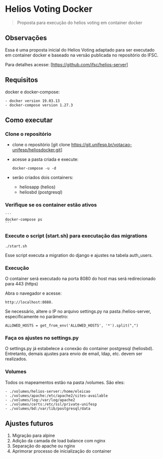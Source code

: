 # Helios Voting Docker

> Proposta para execução do helios voting em container docker

## Observações

Essa é uma proposta inicial do Helios Voting adaptado para ser executado em container docker e baseado na versão publicada no repositório do IFSC.

Para detalhes acesse: [https://github.com/ifsc/helios-server]

## Requisitos

docker e docker-compose:

    - docker version 19.03.13
    - docker-compose version 1.27.3

## Como executar

### Clone o repositório

- clone o repositório [git clone https://git.unifesp.br/votacao-unifesp/heliosdocker.git]

- acesse a pasta criada e execute:

    ```
    docker-compose -u -d
    ```

- serão criados dois containers:
    - heliosapp (helios)
    - heliosbd (postgresql)


### Verifique se os container estão ativos

    ```
    docker-compose ps
    ```

### Execute o script (start.sh) para executação das migrations

```
./start.sh
```

Esse script executa a migration do django e ajustes na tabela auth_users.


### Execução

O container será executado na porta 8080 do host mas será redirecionado para 443 (https)

Abra o navegador e acesse:
```
http://localhost:8080.
```

Se necessário, altere o IP no arquivo settings.py na pasta /helios-server, especificamente no parâmetro:

```
ALLOWED_HOSTS = get_from_env('ALLOWED_HOSTS', '*').split(",")
```

### Faça os ajustes no settings.py

O settings.py já estabelece a conexão do container postgresql (heliosbd).
Entretanto, demais ajustes para envio de email, ldap, etc. devem ser realizados.


### Volumes

Todos os mapeamentos estão na pasta /volumes.  São eles:

    - ./volumes/helios-server:/home/eleicao
    - ./volumes/apache:/etc/apache2/sites-available
    - ./volumes/log:/var/log/apache2
    - ./volumes/certs:/etc/ssl/private-unifesp
    - ./volumes/bd:/var/lib/postgresql/data


## Ajustes futuros

1. Migração para alpine
2. Adição da camada de load balance com nginx
3. Separação do apache ou nginx
4. Aprimorar processo de inicialização do container

